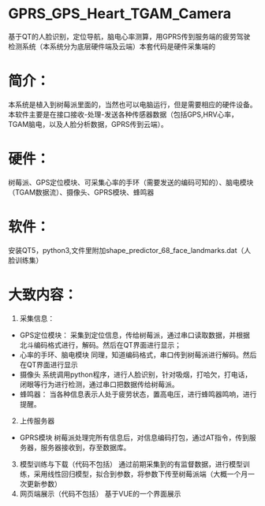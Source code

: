 # GPRS_GPS_Heart_TGAM_Camera
基于QT的人脸识别，定位导航，脑电心率测算，用GPRS传到服务端的疲劳驾驶检测系统（本系统分为底层硬件端及云端）本套代码是硬件采集端的


# 简介：
本系统是植入到树莓派里面的，当然也可以电脑运行，但是需要相应的硬件设备。本软件主要是在接口接收-处理-发送各种传感器数据（包括GPS,HRV心率，TGAM脑电，以及人脸分析数据，GPRS传到云端）。

# 硬件：
树莓派、GPS定位模块、可采集心率的手环（需要发送的编码可知的）、脑电模块（TGAM数据流）、摄像头、GPRS模块、蜂鸣器

# 软件：
安装QT5，python3,文件里附加shape_predictor_68_face_landmarks.dat（人脸训练集）

# 大致内容：
1. 采集信息：
- GPS定位模块：
采集到定位信息，传给树莓派，通过串口读取数据，并根据北斗编码格式进行，解码。然后在QT界面进行显示；
- 心率的手环、脑电模块
同理，知道编码格式，串口传到树莓派进行解码。然后在QT界面进行显示
- 摄像头
系统调用python程序，进行人脸识别，针对吸烟，打哈欠，打电话，闭眼等行为进行检测，通过串口把数据传给树莓派。
- 蜂鸣器：
当各种信息表示人处于疲劳状态，置高电压，进行蜂鸣器鸣响，进行提醒。
2. 上传服务器
- GPRS模块
树莓派处理完所有信息后，对信息编码打包，通过AT指令，传到服务器，服务器接收到，存至数据库。
3. 模型训练与下载（代码不包括）
通过前期采集到的有监督数据，进行模型训练，采用线性回归模型，拟合到参数，将参数下传至树莓派端（大概一个月一次更新参数）
4. 网页端展示（代码不包括）
基于VUE的一个界面展示





